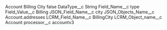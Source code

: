 <?xml version="1.0" encoding="UTF-8"?>
<CustomMetadata xmlns="http://soap.sforce.com/2006/04/metadata" xmlns:xsi="http://www.w3.org/2001/XMLSchema-instance" xmlns:xsd="http://www.w3.org/2001/XMLSchema">
    <label>Account Billing City</label>
    <protected>false</protected>
    <values>
        <field>DataType__c</field>
        <value xsi:type="xsd:string">String</value>
    </values>
    <values>
        <field>Field_Name__c</field>
        <value xsi:type="xsd:string">type</value>
    </values>
    <values>
        <field>Field_Value__c</field>
        <value xsi:type="xsd:string">Billing</value>
    </values>
    <values>
        <field>JSON_Field_Name__c</field>
        <value xsi:type="xsd:string">city</value>
    </values>
    <values>
        <field>JSON_Objects_Name__c</field>
        <value xsi:type="xsd:string">Account.addresses</value>
    </values>
    <values>
        <field>LCRM_Field_Name__c</field>
        <value xsi:type="xsd:string">BillingCity</value>
    </values>
    <values>
        <field>LCRM_Object_name__c</field>
        <value xsi:type="xsd:string">Account</value>
    </values>
    <values>
        <field>processor__c</field>
        <value xsi:type="xsd:string">accountv3</value>
    </values>
</CustomMetadata>
